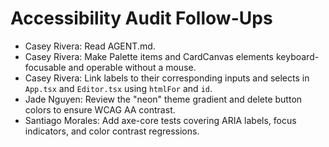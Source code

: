 # Accessibility Audit Follow-Ups

- Casey Rivera: Read AGENT.md.
- Casey Rivera: Make Palette items and CardCanvas elements keyboard-focusable and operable without a mouse.
- Casey Rivera: Link labels to their corresponding inputs and selects in `App.tsx` and `Editor.tsx` using `htmlFor` and `id`.
- Jade Nguyen: Review the "neon" theme gradient and delete button colors to ensure WCAG AA contrast.
- Santiago Morales: Add axe-core tests covering ARIA labels, focus indicators, and color contrast regressions.
